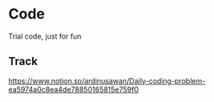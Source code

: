 # Code
Trial code, just for fun

## Track
https://www.notion.so/ardinusawan/Daily-coding-problem-ea5974a0c8ea4de78850165815e759f0
